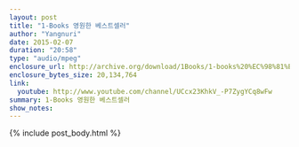 ```yaml
---
layout: post
title: "1-Books 영원한 베스트셀러"
author: "Yangnuri"
date: 2015-02-07 
duration: "20:58"
type: "audio/mpeg"
enclosure_url: http://archive.org/download/1Books/1-books%20%EC%98%81%EC%9B%90%ED%95%9C%20%EB%B2%A0%EC%8A%A4%ED%8A%B8%EC%85%80%EB%9F%AC.mp3
enclosure_bytes_size: 20,134,764 
link:
  youtube: http://www.youtube.com/channel/UCcx23KhkV_-P7ZygYCq8wFw
summary: 1-Books 영원한 베스트셀러
show_notes:
---
```


{% include post_body.html %}
